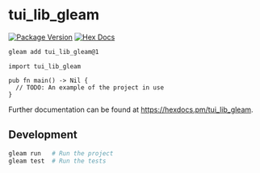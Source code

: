 # tui_lib_gleam

[![Package Version](https://img.shields.io/hexpm/v/tui_lib_gleam)](https://hex.pm/packages/tui_lib_gleam)
[![Hex Docs](https://img.shields.io/badge/hex-docs-ffaff3)](https://hexdocs.pm/tui_lib_gleam/)

```sh
gleam add tui_lib_gleam@1
```
```gleam
import tui_lib_gleam

pub fn main() -> Nil {
  // TODO: An example of the project in use
}
```

Further documentation can be found at <https://hexdocs.pm/tui_lib_gleam>.

## Development

```sh
gleam run   # Run the project
gleam test  # Run the tests
```
